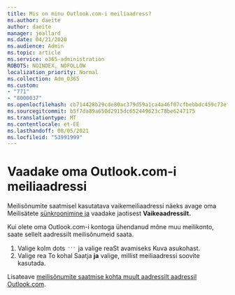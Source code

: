 ```yaml
---
title: Mis on minu Outlook.com-i meiliaadress?
ms.author: daeite
author: daeite
manager: joallard
ms.date: 04/21/2020
ms.audience: Admin
ms.topic: article
ms.service: o365-administration
ROBOTS: NOINDEX, NOFOLLOW
localization_priority: Normal
ms.collection: Adm_O365
ms.custom:
- "771"
- "8000037"
ms.openlocfilehash: cb714428b29cde80ac379d59a1ca4a46f07cfbebbdc459c73ef100b7a17a72b7
ms.sourcegitcommit: b5f7da89a650d2915dc652449623c78be6247175
ms.translationtype: MT
ms.contentlocale: et-EE
ms.lasthandoff: 08/05/2021
ms.locfileid: "53991999"
---
```

# <a name="see-your-own-outlookcom-email-address"></a>Vaadake oma Outlook.com-i meiliaadressi

Meilisõnumite saatmisel kasutatava vaikemeiliaadressi näeks avage oma Meilisätete [sünkroonimine ja](https://outlook.live.com/mail/options/mail/accounts) vaadake jaotisest **Vaikeaadressilt.**

Kui olete oma Outlook.com-i kontoga ühendanud mõne muu meilikonto, saate sellelt aadressilt meilisõnumeid saata.

1. Valige kolm dots <img src='data:image/png;base64,iVBORw0KGgoAAAANSUhEUgAAABYAAAAPCAYAAADgbT9oAAAACXBIWXMAAA7EAAAOxAGVKw4bAAAAB3RJTUUH4wYLFhkF94QzeAAAAAd0RVh0QXV0aG9yAKmuzEgAAAAMdEVYdERlc2NyaXB0aW9uABMJISMAAAAKdEVYdENvcHlyaWdodACsD8w6AAAADnRFWHRDcmVhdGlvbiB0aW1lADX3DwkAAAAJdEVYdFNvZnR3YXJlAF1w/zoAAAALdEVYdERpc2NsYWltZXIAt8C0jwAAAAh0RVh0V2FybmluZwDAG+aHAAAAB3RFWHRTb3VyY2UA9f+D6wAAAAh0RVh0Q29tbWVudAD2zJa/AAAABnRFWHRUaXRsZQCo7tInAAAAL0lEQVQ4jWP8////fwYaACZaGDpq8HAzuKGhnqGhoR5DIaniNHMx42gGGTUYAwAAw6QRD6XFR1wAAAAASUVORK5CYII=' />
 ja valige reaSt avamiseks  Kuva asukohast.
2. Valige rea To kohal Saatja **ja** valige, millist meiliaadressi soovite kasutada.

Lisateave [meilisõnumite saatmise kohta muult aadressilt aadressil Outlook.com](https://support.office.com/article/ccba89cb-141c-4a36-8c56-6d16a8556d2e?wt.mc_id=Office_Outlook_com_Alchemy).